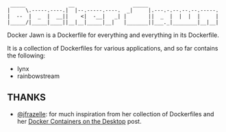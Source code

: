 ```
 _____              __                   _____
|     \.-----.----.|  |--.-----.----.  _|     |.---.-.--.--.--.-----.
|  --  |  _  |  __||    <|  -__|   _| |       ||  _  |  |  |  |     |
|_____/|_____|____||__|__|_____|__|   |_______||___._|________|__|__|

```

Docker Jawn is a Dockerfile for everything and everything in its Dockerfile.

It is a collection of Dockerfiles for various applications, and so far
contains the following:

* lynx
* rainbowstream

## THANKS

* [@jfrazelle](https://github.com/jfrazelle): for much inspiration from her collection of Dockerfiles and her [Docker Containers on the Desktop](https://blog.jessfraz.com/post/docker-containers-on-the-desktop/) post.
